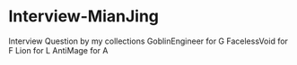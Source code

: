 # Interview-MianJing
Interview Question by my collections
GoblinEngineer for G
FacelessVoid for F
Lion for L
AntiMage for A
